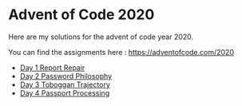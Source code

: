 # Advent of Code 2020
Here are my solutions for the advent of code year 2020.

You can find the assignments here : https://adventofcode.com/2020

- [Day 1 Report Repair](https://github.com/RobbieVerdurme/adventofcode/blob/develop/2020/Assignments/Day1_ReportRepair.md)
- [Day 2 Password Philosophy](https://github.com/RobbieVerdurme/adventofcode/blob/develop/2020/Assignments/Day2_PasswordPhilosophy.md)
- [Day 3 Toboggan Trajectory](https://github.com/RobbieVerdurme/adventofcode/blob/develop/2020/Assignments/Day3_TobogganTrajectory.md)
- [Day 4 Passport Processing](https://github.com/RobbieVerdurme/adventofcode/blob/develop/2020/Assignments/Day4_PassportProcessing.md)
